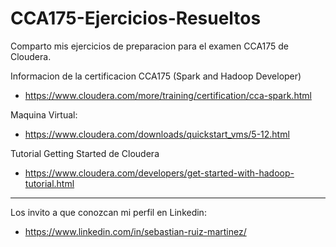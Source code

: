 # CCA175-Ejercicios-Resueltos

Comparto mis ejercicios de preparacion para el examen CCA175 de Cloudera.

Informacion de la certificacion CCA175 (Spark and Hadoop Developer)
* https://www.cloudera.com/more/training/certification/cca-spark.html

Maquina Virtual:
* https://www.cloudera.com/downloads/quickstart_vms/5-12.html

Tutorial Getting Started de Cloudera 
* https://www.cloudera.com/developers/get-started-with-hadoop-tutorial.html

------------------------------------------------

Los invito a que conozcan mi perfil en Linkedin:
* https://www.linkedin.com/in/sebastian-ruiz-martinez/
